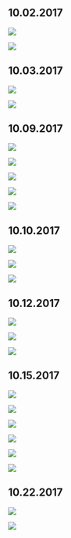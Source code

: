 ## 10.02.2017

![](https://judge2020.me/Cpl7zUVI.png)

![](https://judge2020.me/0HwuXDZYV.png)

## 10.03.2017

![](https://judge2020.me/6DTvbAzX.png)

![](https://judge2020.me/PpsqiQAQMM.png)

## 10.09.2017

![](https://judge2020.me/ziLjU6S.png)

![](https://judge2020.me/YlVIBQo.png)

![](https://judge2020.me/WRXq5mcwh.png)

![](https://judge2020.me/hGuFHxJ.png)

![](https://judge2020.me/7vjZkbcYM.png)

## 10.10.2017

![](https://judge2020.me/p1plk4k.png)

![](https://judge2020.me/o45Xwi9m.gif)

![](https://judge2020.me/WAKSyq1ZV.gif)

## 10.12.2017

![](https://judge2020.me/LnyAloZdP2.png)

![](https://judge2020.me/vHfwT9J.png)

![](https://judge2020.me/XO3CHho.png)

## 10.15.2017

![](https://judge2020.me/uiQQRoKOQ.png)

![](https://judge2020.me/edZ6AZIw.png)

![](https://judge2020.me/hRTt7kOjV.png)

![](https://judge2020.me/yFxBCV9spT.png)

![](https://judge2020.me/BBWZc3r3qJ.png)

![](https://judge2020.me/9OXU37bX.png)

## 10.22.2017

![](https://judge2020.me/KS18anEK.png)

![](https://judge2020.me/ImbnlvuOP.png)